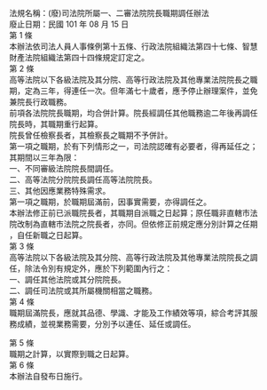 法規名稱：(廢)司法院所屬一、二審法院院長職期調任辦法  
廢止日期：民國 101 年 08 月 15 日  
第 1 條  
本辦法依司法人員人事條例第十五條、行政法院組織法第四十七條、智慧  
財產法院組織法第四十四條規定訂定之。  
第 2 條  
高等法院以下各級法院及其分院、高等行政法院及其他專業法院院長之職  
期，定為三年，得連任一次。但年滿七十歲者，應予停止辦理案件，並免  
兼院長行政職務。  
前項各法院院長職期，均合併計算。院長經調任其他職務逾二年後再調任  
院長時，其職期重行起算。  
院長曾任檢察長者，其檢察長之職期不予併計。  
第一項之職期，於有下列情形之一，司法院認確有必要者，得再延任之；  
其期間以三年為限：  
一、不同審級法院院長間調任。  
二、高等法院分院院長調任高等法院院長。  
三、其他因應業務特殊需求。  
第一項之職期，於職期屆滿前，因事實需要，亦得調任之。  
本辦法修正前已派職院長者，其職期自派職之日起算；原任職非直轄市法  
院改制為直轄市法院之院長者，亦同。但依修正前規定應分別計算之任期  
，自任新職之日起算。  
第 3 條  
高等法院以下各級法院及其分院、高等行政法院及其他專業法院院長之調  
任，除法令別有規定外，應於下列範圍內行之：  
一、調任其他法院或其分院院長。  
二、調任司法院或其所屬機關相當之職務。  
第 4 條  
職期屆滿院長，應就其品德、學識、才能及工作績效等項，綜合考評其服  
務成績，並視業務需要，分別予以連任、延任或調任。  


第 5 條  
職期之計算，以實際到職之日起算。  
第 6 條  
本辦法自發布日施行。  


